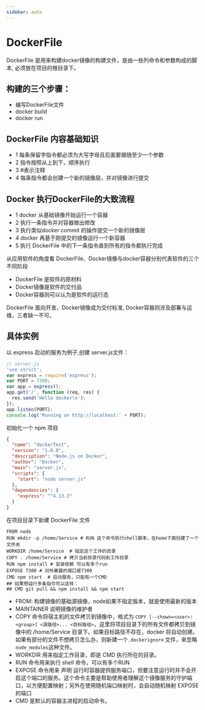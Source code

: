 ```yaml
---
sidebar: auto
---
```


# DockerFile 

DockerFile 是用来构建docker镜像的构建文件，是由一些列命令和参数构成的脚本, 必须放在项目的根目录下。



## 构建的三个步骤：
- 编写DockerFile文件
- docker build
- docker run 

## DockerFile 内容基础知识
- 1 每条保留字指令都必须为大写字母且后面要跟随至少一个参数
- 2 指令按照从上到下，顺序执行
- 3 #表示注释
- 4 每条指令都会创建一个新的镜像层，并对镜像进行提交

## Docker 执行DockerFile的大致流程 
- 1 docker 从基础镜像开始运行一个容器
- 2 执行一条指令并对容器做出修改
- 3 执行类似docker commit 的操作提交一个新的镜像层
- 4 docker 再基于刚提交的镜像运行一个新容器
- 5 执行 DockerFile 中的下一条指令直到所有的指令都执行完成

从应用软件的角度看 DockerFile、Docker镜像与docker容器分别代表软件的三个不同阶段
- DockerFile 是软件的原材料
- Docker镜像是软件的交付品
- Docker容器则可以认为是软件的运行态

DockerFile 面向开发，Docker镜像成为交付标准, Docker容器则涉及部署与运维，三者缺一不可。

## 具体实例

以 express 启动的服务为例子,创建 server.js文件：
```js
// server.js
'use strict';
var express = require('express');
var PORT = 7300;
var app = express();
app.get('/', function (req, res) { 
  res.send('Hello docker\n');
});
app.listen(PORT);
console.log('Running on http://localhost:' + PORT);
```
初始化一个 npm 项目 

```json
{ 
  "name": "dockerTest", 
  "version": "1.0.0",
  "description": "Node.js on Docker", 
  "author": "Docker",
  "main": "server.js",   
  "scripts": { 
    "start": "node server.js"
  },
  "dependencies": { 
    "express": "^4.13.3" 
  }
}
```

在项目目录下新建 DockerFile 文件

```
FROM node 
RUN mkdir -p /home/Service # RUN 这个命令执行shell脚本，在home下面创建了一个文件夹
WORKDIR /home/Service  # 指定这个工作的目录
COPY . /home/Service # 拷贝当前目录代码到工作目录
RUN npm install # 安装依赖 可以有多个run
EXPOSE 7300 # 对外暴露的端口是7300
CMD npm start  # 启动服务，只能有一个CMD
## 如果想运行多条指令可以这样：
## CMD git pull && npm install && npm start
```

- FROM: 构建镜像的基础源镜像，node如果不指定版本，就是使用最新的版本
- MAINTAINER 说明镜像的维护者
- COPY 命令将宿主机的文件拷贝到镜像中，格式为 `COPY [--chown=<user>:<group>] <源路径>... <目标路径>`，这里将项目目录下的所有文件都拷贝到镜像中的 /home/Service 目录下。如果目标路径不存在，docker 将自动创建。如果有部分的文件不想拷贝怎么办，则新建一个`.dockerignore` 文件，来忽略`node_modules`这种文件。
- WORKDIR 用来指定工作目录，即是 CMD 执行所在的目录。
- RUN 命令用来执行 shell 命令，可以有多个RUN
- EXPOSE 命令用来 声明 运行时容器提供服务端口，但要注意运行时并不会开启这个端口的服务。这个命令主要是帮助使用者理解这个镜像服务的守护端口，以方便配置映射；另外在使用随机端口映射时，会自动随机映射 EXPOSE 的端口
- CMD 是默认的容器主进程的启动命令。
